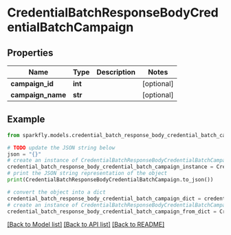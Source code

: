 # CredentialBatchResponseBodyCredentialBatchCampaign


## Properties

Name | Type | Description | Notes
------------ | ------------- | ------------- | -------------
**campaign_id** | **int** |  | [optional] 
**campaign_name** | **str** |  | [optional] 

## Example

```python
from sparkfly.models.credential_batch_response_body_credential_batch_campaign import CredentialBatchResponseBodyCredentialBatchCampaign

# TODO update the JSON string below
json = "{}"
# create an instance of CredentialBatchResponseBodyCredentialBatchCampaign from a JSON string
credential_batch_response_body_credential_batch_campaign_instance = CredentialBatchResponseBodyCredentialBatchCampaign.from_json(json)
# print the JSON string representation of the object
print(CredentialBatchResponseBodyCredentialBatchCampaign.to_json())

# convert the object into a dict
credential_batch_response_body_credential_batch_campaign_dict = credential_batch_response_body_credential_batch_campaign_instance.to_dict()
# create an instance of CredentialBatchResponseBodyCredentialBatchCampaign from a dict
credential_batch_response_body_credential_batch_campaign_from_dict = CredentialBatchResponseBodyCredentialBatchCampaign.from_dict(credential_batch_response_body_credential_batch_campaign_dict)
```
[[Back to Model list]](../README.md#documentation-for-models) [[Back to API list]](../README.md#documentation-for-api-endpoints) [[Back to README]](../README.md)



